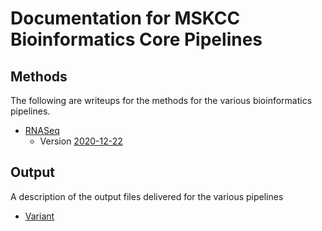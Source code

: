 # Documentation for MSKCC Bioinformatics Core Pipelines

## Methods
The following are writeups for the methods for the various bioinformatics pipelines. 

- [RNASeq](methods/rnaSeq.html)
  - Version [2020-12-22](methods/rnaSeq_2020-12-22.html)
 
## Output
A description of the output files delivered for the various pipelines

- [Variant](output/variant.html)


